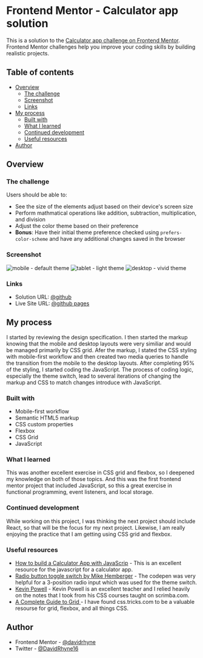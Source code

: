 # Frontend Mentor - Calculator app solution

This is a solution to the [Calculator app challenge on Frontend Mentor](https://www.frontendmentor.io/challenges/calculator-app-9lteq5N29). Frontend Mentor challenges help you improve your coding skills by building realistic projects. 

## Table of contents

- [Overview](#overview)
  - [The challenge](#the-challenge)
  - [Screenshot](#screenshot)
  - [Links](#links)
- [My process](#my-process)
  - [Built with](#built-with)
  - [What I learned](#what-i-learned)
  - [Continued development](#continued-development)
  - [Useful resources](#useful-resources)
- [Author](#author)

## Overview

### The challenge

Users should be able to:

- See the size of the elements adjust based on their device's screen size
- Perform mathmatical operations like addition, subtraction, multiplication, and division
- Adjust the color theme based on their preference
- **Bonus**: Have their initial theme preference checked using `prefers-color-scheme` and have any additional changes saved in the browser

### Screenshot

![mobile - default theme](https://user-images.githubusercontent.com/63062052/119277928-f65c0f80-bbe7-11eb-80c9-144d561ff46a.png)
![tablet - light theme](https://user-images.githubusercontent.com/63062052/119277970-286d7180-bbe8-11eb-8aca-58af3a9ada97.png)
![desktop - vivid theme](https://user-images.githubusercontent.com/63062052/119277990-43d87c80-bbe8-11eb-87be-848899a2f088.png)

### Links

- Solution URL: [@github](https://github.com/davidrhyne/calculator-app)
- Live Site URL: [@github pages](https://davidrhyne.github.io/calculator-app/)

## My process

I started by reviewing the design specification.  I then started the markup knowing that the mobile and desktop layouts were very similiar and would be managed primarily by CSS grid. Afer the markup, I stated the CSS styling with mobile-first workflow and then created two media queries to handle the transition from the mobile to the desktop layouts.  After completing 95% of the styling, I started coding the JavaScript.  The process of coding logic, especially the theme switch, lead to several iterations of changing the markup and CSS to match changes introduce with JavaScript.

### Built with

- Mobile-first workflow
- Semantic HTML5 markup
- CSS custom properties
- Flexbox
- CSS Grid
- JavaScript

### What I learned

This was another excellent exercise in CSS grid and flexbox, so I deepened my knowledge on both of those topics.  And this was the first frontend mentor project that included JavaScript, so this a great exercise in functional programming, event listeners, and local storage.

### Continued development

While working on this project, I was thinking the next project should include React, so that will be the focus for my next project.  Likewise, I am really enjoying the practice that I am getting using CSS grid and flexbox.

### Useful resources
- [How to build a Calculator App with JavaScrip](https://freshman.tech/calculator/) - This is an excellent resource for the javascript for a calculator app.
- [Radio button toggle switch by Mike Hemberger](https://codepen.io/JiveDig/pen/jbdJXR) - The codepen was very helpful for a 3-position radio input which was used for the theme switch.
- [Kevin Powell](https://www.kevinpowell.co/) - Kevin Powell is an excellent teacher and I relied heavily on the notes that I took from his CSS courses taught on scrimba.com.
- [A Complete Guide to Grid ](https://css-tricks.com/snippets/css/complete-guide-grid/) -  I have found css.tricks.com to be a valuable resourse for grid, flexbox, and all things CSS.

## Author

- Frontend Mentor - [@davidrhyne](https://www.frontendmentor.io/profile/davidrhyne)
- Twitter - [@DavidRhyne16](https://www.twitter.com/DavidRhyne16)
